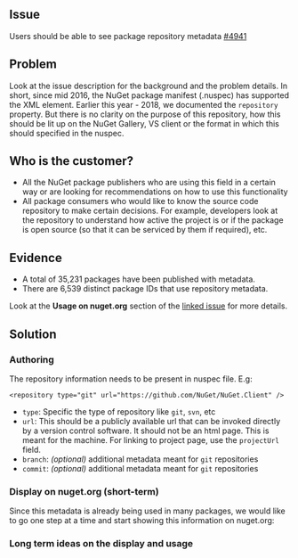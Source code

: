 ## Issue
Users should be able to see package repository metadata [#4941](https://github.com/NuGet/NuGetGallery/issues/4941)

## Problem
Look at the issue description for the background and the problem details. In short, since mid 2016, the NuGet package manifest (.nuspec) has supported the <repository> XML element. Earlier this year - 2018, we documented the `repository` property. But there is no clarity on the purpose of this repository, how this should be lit up on the NuGet Gallery, VS client or the format in which this should specified in the nuspec.

## Who is the customer?
* All the NuGet package publishers who are using this field in a certain way or are looking for recommendations on how to use this functionality
* All package consumers who would like to know the source code repository to make certain decisions. For example, developers look at the repository to understand how active the project is or if the package is open source (so that it can be serviced by them if required), etc. 

## Evidence
* A total of 35,231 packages have been published with <repository> metadata.
* There are 6,539 distinct package IDs that use repository metadata.

Look at the **Usage on nuget.org** section of the [linked issue](https://github.com/NuGet/NuGetGallery/issues/4941) for more details.

## Solution

### Authoring 
The repository information needs to be present in nuspec file. E.g:
```
<repository type="git" url="https://github.com/NuGet/NuGet.Client" />
```
* `type`: Specific the type of repository like `git`, `svn`, etc
* `url`: This should be a publicly available url that can be invoked directly by a version control software. It should not be an html page. This is meant for the machine. For linking to project page, use the `projectUrl` field.
* `branch`: *(optional)* additional metadata meant for `git` repositories
* `commit`: *(optional)* additional metadata meant for `git` repositories

### Display on nuget.org (short-term)
Since this metadata is already being used in many packages, we would like to go one step at a time and start showing this information on nuget.org: 



### Long term ideas on the display and usage 
